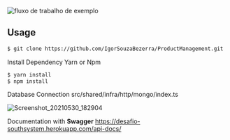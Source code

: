 ![fluxo de trabalho de exemplo](https://github.com/IgorSouzaBezerra/ProductManagement/actions/workflows/main.yml/badge.svg)

## Usage

```bash
$ git clone https://github.com/IgorSouzaBezerra/ProductManagement.git
```

Install Dependency Yarn or Npm
```bash
$ yarn install
$ npm install
```

Database Connection
src/shared/infra/http/mongo/index.ts

![Screenshot_20210530_182904](https://user-images.githubusercontent.com/47788076/120120647-ff635880-c174-11eb-98c4-ec42b4f652f6.png)




Documentation with **Swagger** https://desafio-southsystem.herokuapp.com/api-docs/
